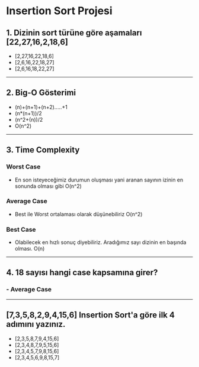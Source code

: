 # Insertion Sort Projesi
## 1. Dizinin sort türüne göre aşamaları [22,27,16,2,18,6]
- [2,27,16,22,18,6]
- [2,6,16,22,18,27]
- [2,6,16,18,22,27]
---
## 2. Big-O Gösterimi
- (n)+(n+1)+(n+2).....+1
- (n*(n+1))/2
- (n^2+(n))/2
- O(n^2)
---
## 3. Time Complexity
### Worst Case
- En son isteyeceğimiz durumun oluşması yani aranan sayının izinin en sonunda olması gibi O(n^2)
### Average Case
- Best ile Worst ortalaması olarak düşünebiliriz O(n^2)
### Best Case
- Olabilecek en hızlı sonuç diyebiliriz. Aradığımız sayı dizinin en başında olması. O(n)
---
## 4. 18 sayısı hangi case kapsamına girer?
### - Average Case
---

## [7,3,5,8,2,9,4,15,6] Insertion Sort'a göre ilk 4 adımını yazınız.
- [2,3,5,8,7,9,4,15,6]
- [2,3,4,8,7,9,5,15,6]
- [2,3,4,5,7,9,8,15,6]
- [2,3,4,5,6,9,8,15,7]